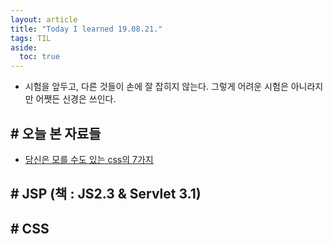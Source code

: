 ```yaml
---
layout: article
title: "Today I learned 19.08.21."
tags: TIL
aside:
  toc: true
---
```


- 시험을 앞두고, 다른 것들이 손에 잘 잡히지 않는다. 그렇게 어려운 시험은 아니라지만 어쨋든 신경은 쓰인다. 


## # 오늘 본 자료들
- [당신은 모를 수도 있는 css의 7가지](https://webdesign.tutsplus.com/ko/articles/7-css-units-you-might-not-know-about--cms-22573)

## # JSP (책 : JS2.3  & Servlet 3.1)

## # CSS
